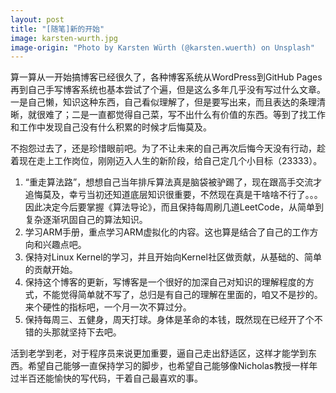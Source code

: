 ```yaml
---
layout: post
title: "[随笔]新的开始"
image: karsten-wurth.jpg
image-origin: "Photo by Karsten Würth (@karsten.wuerth) on Unsplash"
---
```


<!--more-->

算一算从一开始搞博客已经很久了，各种博客系统从WordPress到GitHub Pages再到自己手写博客系统也基本尝试了个遍，但是这么多年几乎没有写过什么文章。一是自己懒，知识这种东西，自己看似理解了，但是要写出来，而且表达的条理清晰，就很难了；二是一直都觉得自己菜，写不出什么有价值的东西。等到了找工作和工作中发现自己没有什么积累的时候才后悔莫及。

不抱怨过去了，还是珍惜眼前吧。为了不让未来的自己再次后悔今天没有行动，趁着现在走上工作岗位，刚刚迈入人生的新阶段，给自己定几个小目标（23333）。

1. “重走算法路”，想想自己当年排斥算法真是脑袋被驴踢了，现在跟高手交流才追悔莫及，幸亏当初还知道底层知识很重要，不然现在真是干啥啥不行了。。。因此决定今后要掌握《算法导论》，而且保持每周刷几道LeetCode，从简单到复杂逐渐巩固自己的算法知识。
2. 学习ARM手册，重点学习ARM虚拟化的内容。这也算是结合了自己的工作方向和兴趣点吧。
3. 保持对Linux Kernel的学习，并且开始向Kernel社区做贡献，从基础的、简单的贡献开始。
4. 保持这个博客的更新，写博客是一个很好的加深自己对知识的理解程度的方式，不能觉得简单就不写了，总归是有自己的理解在里面的，咱又不是抄的。来个硬性的指标吧，一个月一次不算过分。
5. 保持每周三、五健身，周天打球。身体是革命的本钱，既然现在已经开了个不错的头那就坚持下去吧。

活到老学到老，对于程序员来说更加重要，逼自己走出舒适区，这样才能学到东西。希望自己能够一直保持学习的脚步，也希望自己能够像Nicholas教授一样年过半百还能愉快的写代码，干着自己最喜欢的事。